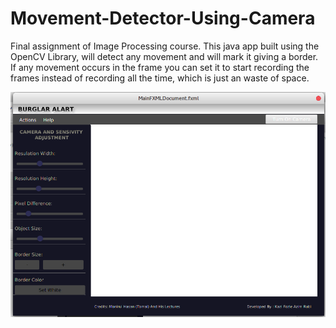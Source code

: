 # Movement-Detector-Using-Camera
Final assignment of Image Processing course.
This java app built using the OpenCV Library, will detect any movement and will mark it giving a border. If any movement occurs in the frame you can set it to start recording the frames instead of recording all the time, which is just an waste of space.

![Alt text](/Screenshot%20from%202017-04-21%2021-27-33.png?raw=true "Screenshot")
